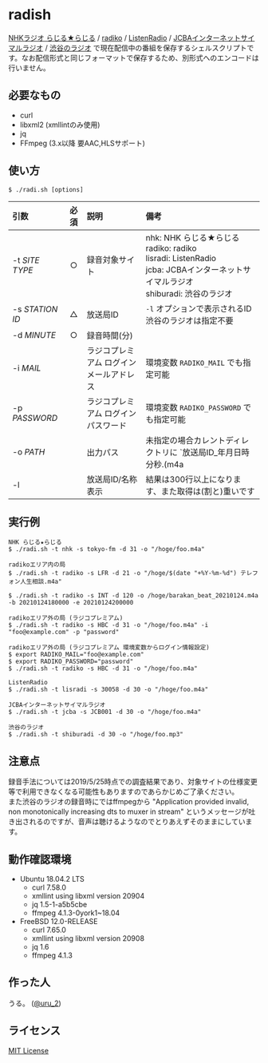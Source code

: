 # radish
[NHKラジオ らじる★らじる](https://www.nhk.or.jp/radio/) / [radiko](http://radiko.jp/) / [ListenRadio](http://listenradio.jp/) / [JCBAインターネットサイマルラジオ](https://www.jcbasimul.com/) / [渋谷のラジオ](https://shiburadi.com/) で現在配信中の番組を保存するシェルスクリプトです。なお配信形式と同じフォーマットで保存するため、別形式へのエンコードは行いません。


## 必要なもの
- curl
- libxml2 (xmllintのみ使用)
- jq
- FFmpeg (3.x以降 要AAC,HLSサポート)


## 使い方
```
$ ./radi.sh [options]
```

| 引数 | 必須 |説明 |備考 |
|:-|:-:|:-|:-|
|-t _SITE TYPE_|○|録音対象サイト|nhk: NHK らじる★らじる<br>radiko: radiko<br>lisradi: ListenRadio<br>jcba: JCBAインターネットサイマルラジオ<br>shiburadi: 渋谷のラジオ
|-s _STATION ID_|△|放送局ID|`-l` オプションで表示されるID<br>渋谷のラジオは指定不要|
|-d _MINUTE_|○|録音時間(分)||
|-i _MAIL_||ラジコプレミアム ログインメールアドレス|環境変数 `RADIKO_MAIL` でも指定可能|
|-p _PASSWORD_||ラジコプレミアム ログインパスワード|環境変数 `RADIKO_PASSWORD` でも指定可能|
|-o _PATH_||出力パス|未指定の場合カレントディレクトリに `放送局ID_年月日時分秒.(m4a|mp3)` というファイルを作成<br>拡張子がない場合または配信側の形式と異なる場合には拡張子を自動補完します|
|-l||放送局ID/名称表示|結果は300行以上になります、また取得は(割と)重いです|


## 実行例
```
NHK らじる★らじる
$ ./radi.sh -t nhk -s tokyo-fm -d 31 -o "/hoge/foo.m4a"
```

```
radikoエリア内の局
$ ./radi.sh -t radiko -s LFR -d 21 -o "/hoge/$(date "+%Y-%m-%d") テレフォン人生相談.m4a"

$ ./radi.sh -t radiko -s INT -d 120 -o /hoge/barakan_beat_20210124.m4a -b 20210124180000 -e 20210124200000

```

```
radikoエリア外の局 (ラジコプレミアム)
$ ./radi.sh -t radiko -s HBC -d 31 -o "/hoge/foo.m4a" -i "foo@example.com" -p "password"
```

```
radikoエリア外の局 (ラジコプレミアム 環境変数からログイン情報設定)
$ export RADIKO_MAIL="foo@example.com"
$ export RADIKO_PASSWORD="password"
$ ./radi.sh -t radiko -s HBC -d 31 -o "/hoge/foo.m4a"
```

```
ListenRadio
$ ./radi.sh -t lisradi -s 30058 -d 30 -o "/hoge/foo.m4a"
```

```
JCBAインターネットサイマルラジオ
$ ./radi.sh -t jcba -s JCB001 -d 30 -o "/hoge/foo.m4a"
```

```
渋谷のラジオ
$ ./radi.sh -t shiburadi -d 30 -o "/hoge/foo.mp3"
```


## 注意点

録音手法については2019/5/25時点での調査結果であり、対象サイトの仕様変更等で利用できなくなる可能性もありますのであらかじめご了承ください。<br>
また渋谷のラジオの録音時にではffmpegから "Application provided invalid, non monotonically increasing dts to muxer in stream" というメッセージが吐き出されるのですが、音声は聴けるようなのでとりあえずそのままにしています。


## 動作確認環境
- Ubuntu 18.04.2 LTS
    - curl 7.58.0
    - xmllint using libxml version 20904
    - jq 1.5-1-a5b5cbe
    - ffmpeg 4.1.3-0york1~18.04
- FreeBSD 12.0-RELEASE
    - curl 7.65.0
    - xmllint using libxml version 20908
    - jq 1.6
    - ffmpeg 4.1.3


##  作った人
うる。 ([@uru_2](https://twitter.com/uru_2))


## ライセンス
[MIT License](LICENSE)
